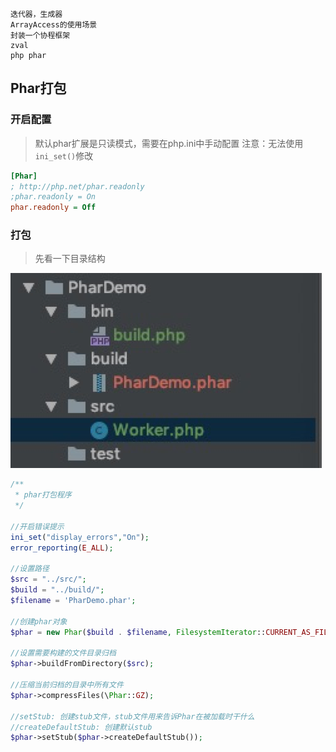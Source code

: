 ```
迭代器，生成器
ArrayAccess的使用场景
封装一个协程框架
zval
php phar
```




## Phar打包

### 开启配置

> 默认phar扩展是只读模式，需要在php.ini中手动配置
> 注意：无法使用`ini_set()`修改

```ini
[Phar]
; http://php.net/phar.readonly
;phar.readonly = On
phar.readonly = Off
```

### 打包

> 先看一下目录结构

![](../static/images/phar01.png)

```php
/**
 * phar打包程序
 */

//开启错误提示
ini_set("display_errors","On");
error_reporting(E_ALL);

//设置路径
$src = "../src/";
$build = "../build/";
$filename = 'PharDemo.phar';

//创建phar对象
$phar = new Phar($build . $filename, FilesystemIterator::CURRENT_AS_FILEINFO | FilesystemIterator::KEY_AS_FILENAME, $filename);

//设置需要构建的文件目录归档
$phar->buildFromDirectory($src);

//压缩当前归档的目录中所有文件
$phar->compressFiles(\Phar::GZ);

//setStub: 创建stub文件，stub文件用来告诉Phar在被加载时干什么
//createDefaultStub: 创建默认stub
$phar->setStub($phar->createDefaultStub());
```